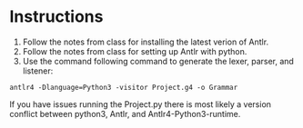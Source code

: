 # Instructions

1. Follow the notes from class for installing the latest verion of Antlr.
2. Follow the notes from class for setting up Antlr with python.
3. Use the command following command to generate the lexer, parser, and listener: 
```
antlr4 -Dlanguage=Python3 -visitor Project.g4 -o Grammar
```

If you have issues running the Project.py there is most likely a version conflict between python3, Antlr, and Antlr4-Python3-runtime.